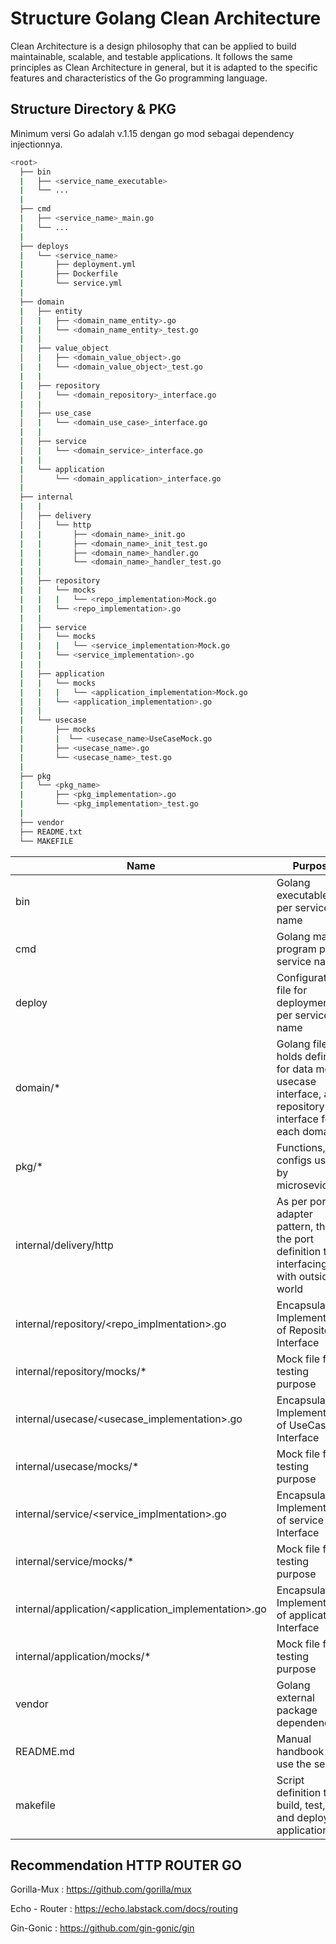 # Structure Golang Clean Architecture

Clean Architecture is a design philosophy that can be applied to build maintainable, scalable, and testable applications. It follows the same principles as Clean Architecture in general, but it is adapted to the specific features and characteristics of the Go programming language.

## Structure Directory & PKG

Minimum versi Go adalah v.1.15 dengan go mod sebagai dependency injectionnya.

```bash
<root>
  ├── bin
  |   ├── <service_name_executable>
  |   └── ...
  |
  ├── cmd
  |   ├── <service_name>_main.go
  |   └── ...
  |
  ├── deploys
  |   └── <service_name>
  |       ├── deployment.yml
  |       ├── Dockerfile
  |       └── service.yml
  |
  ├── domain
  |   ├── entity
  │   |   ├── <domain_name_entity>.go
  |   |   └── <domain_name_entity>_test.go
  |   |
  |   ├── value_object
  │   |   ├── <domain_value_object>.go
  |   |   └── <domain_value_object>_test.go
  |   |
  |   ├── repository
  │   |   └── <domain_repository>_interface.go
  |   |
  |   ├── use_case
  │   |   └── <domain_use_case>_interface.go
  |   |
  |   ├── service
  │   |   └── <domain_service>_interface.go
  |   |
  |   └── application
  │       └── <domain_application>_interface.go
  |
  ├── internal  
  |   | 
  │   ├── delivery
  │   │   └── http
  |   |       ├── <domain_name>_init.go
  |   |       ├── <domain_name>_init_test.go
  |   |       ├── <domain_name>_handler.go
  |   |       └── <domain_name>_handler_test.go
  |   |   
  |   ├── repository
  |   |   └── mocks
  |   |   |   └── <repo_implementation>Mock.go
  |   |   └── <repo_implementation>.go
  |   |
  |   ├── service
  |   |   └── mocks
  |   |   |   └── <service_implementation>Mock.go
  |   |   └── <service_implementation>.go
  |   |
  |   ├── application
  |   |   └── mocks
  |   |   |   └── <application_implementation>Mock.go
  |   |   └── <application_implementation>.go
  |   |
  |   └── usecase
  |       ├── mocks
  |       |  └── <usecase_name>UseCaseMock.go
  |       ├── <usecase_name>.go
  |       └── <usecase_name>_test.go
  |
  ├── pkg
  |   └── <pkg_name>
  |       ├── <pkg_implementation>.go
  |       └── <pkg_implementation>_test.go
  | 
  ├── vendor
  ├── README.txt
  └── MAKEFILE
```

| Name                                                 | Purpose |
|------------------------------------------------------| ------- |
| bin                                                  | Golang executable file per service name        |
| cmd                                                  | Golang main program per service name       |
| deploy                                               | Configuration file for deployment per service name       |
| domain/*                                             | Golang file that holds definiton for data model, usecase interface, and repository interface for each domain       |
| pkg/*                                                | Functions, configs used by microsevices       |
| internal/delivery/http                               | As per port adapter pattern, this the port definition that interfacing with outside world       |
| internal/repository/<repo_implmentation>.go          | Encapsulated Implementation of Repository Interface        |
| internal/repository/mocks/*                          | Mock file for testing purpose         |
| internal/usecase/<usecase_implementation>.go         | Encapsulated Implementation of UseCase Interface        |
| internal/usecase/mocks/*                             | Mock file for testing purpose         |
| internal/service/<service_implmentation>.go          | Encapsulated Implementation of service Interface        |
| internal/service/mocks/*                             | Mock file for testing purpose         |
| internal/application/<application_implementation>.go | Encapsulated Implementation of application Interface        |
| internal/application/mocks/*                         | Mock file for testing purpose         |
| vendor                                               | Golang external package dependencies       |
| README.md                                            | Manual handbook to use the service        |
| makefile                                             | Script definition to build, test, lint, and deploy the application       |

## Recommendation HTTP ROUTER GO

Gorilla-Mux : https://github.com/gorilla/mux

Echo - Router : https://echo.labstack.com/docs/routing

Gin-Gonic : https://github.com/gin-gonic/gin


